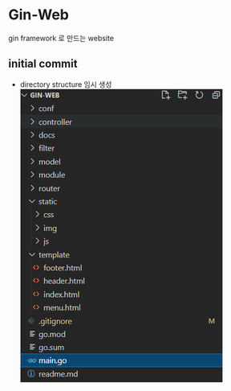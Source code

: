 # Gin-Web

gin framework 로 만드는 website

## initial commit
- directory structure 임시 생성
![ex_screenshot](./docs/directory.png)

